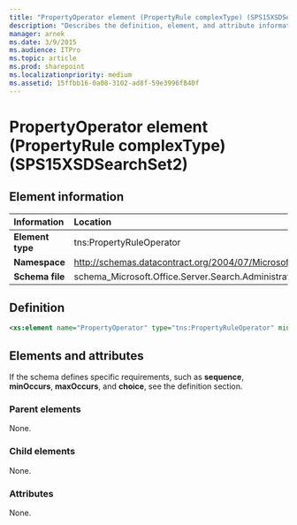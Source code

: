 ```yaml
---
title: "PropertyOperator element (PropertyRule complexType) (SPS15XSDSearchSet2)"
description: "Describes the definition, element, and attribute information for the PropertyOperator element (PropertyRule complexType) (SPS15XSDSearchSet2)."
manager: arnek
ms.date: 3/9/2015
ms.audience: ITPro
ms.topic: article
ms.prod: sharepoint
ms.localizationpriority: medium
ms.assetid: 15ffbb16-0a08-3102-ad8f-59e3996f840f
---
```


# PropertyOperator element (PropertyRule complexType) (SPS15XSDSearchSet2)

 
  
## Element information

|Information|Location|
|:-----|:-----|
|**Element type**|tns:PropertyRuleOperator|
|**Namespace**|http://schemas.datacontract.org/2004/07/Microsoft.Office.Server.Search.Administration|
|**Schema file**|schema_Microsoft.Office.Server.Search.Administration.xsd|
   
## Definition

```XML
<xs:element name="PropertyOperator" type="tns:PropertyRuleOperator" minOccurs="0"></xs:element>

```

## Elements and attributes

If the schema defines specific requirements, such as **sequence**, **minOccurs**, **maxOccurs**, and **choice**, see the definition section. 
  
### Parent elements

None.
  
### Child elements

None.
  
### Attributes

None.
  

